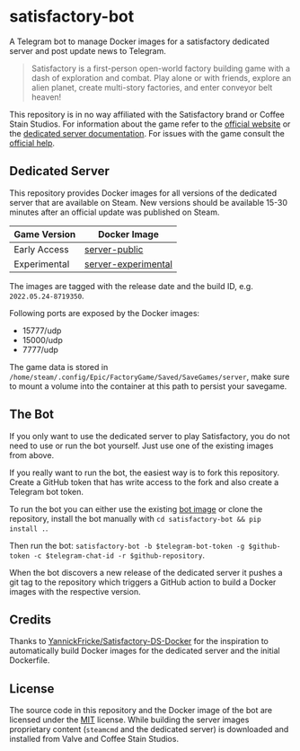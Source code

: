 # satisfactory-bot
A Telegram bot to manage Docker images for a satisfactory dedicated server and post update news to Telegram.


> Satisfactory is a first-person open-world factory building game with a dash of exploration and combat. Play alone or with friends, explore an alien planet, create multi-story factories, and enter conveyor belt heaven!

This repository is in no way affiliated with the Satisfactory brand or Coffee Stain Studios. For information about the game refer to the [official website](https://www.satisfactorygame.com) or the [dedicated server documentation](https://satisfactory.fandom.com/wiki/Dedicated_servers). For issues with the game consult the [official help](https://questions.satisfactorygame.com/).

## Dedicated Server

This repository provides Docker images for all versions of the dedicated server that are available on Steam. New versions should be available 15-30 minutes after an official update was published on Steam.

| Game Version | Docker Image |
|--------------|--------------|
| Early Access | [server-public](https://github.com/ekeih/satisfactory-bot/pkgs/container/satisfactory-bot%2Fserver-public) |
| Experimental | [server-experimental](https://github.com/ekeih/satisfactory-bot/pkgs/container/satisfactory-bot%2Fserver-experimental) |

The images are tagged with the release date and the build ID, e.g. `2022.05.24-8719350`.

Following ports are exposed by the Docker images:
- 15777/udp
- 15000/udp
- 7777/udp

The game data is stored in `/home/steam/.config/Epic/FactoryGame/Saved/SaveGames/server`, make sure to mount a volume into the container at this path to persist your savegame.

## The Bot

If you only want to use the dedicated server to play Satisfactory, you do not need to use or run the bot yourself. Just use one of the existing images from above.

If you really want to run the bot, the easiest way is to fork this repository. Create a GitHub token that has write access to the fork and also create a Telegram bot token.

To run the bot you can either use the existing [bot image](https://github.com/ekeih/satisfactory-bot/pkgs/container/satisfactory-bot%2Fbot) or clone the repository, install the bot manually with `cd satisfactory-bot && pip install .`.

Then run the bot: `satisfactory-bot -b $telegram-bot-token -g $github-token -c $telegram-chat-id -r $github-repository`.

When the bot discovers a new release of the dedicated server it pushes a git tag to the repository which triggers a GitHub action to build a Docker images with the respective version.

## Credits

Thanks to [YannickFricke/Satisfactory-DS-Docker](https://github.com/YannickFricke/Satisfactory-DS-Docker) for the inspiration to automatically build Docker images for the dedicated server and the initial Dockerfile.

## License

The source code in this repository and the Docker image of the bot are licensed under the [MIT](./LICENSE) license. While building the server images proprietary content (`steamcmd` and the dedicated server) is downloaded and installed from Valve and Coffee Stain Studios.
